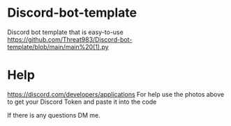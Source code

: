 # Discord-bot-template
Discord bot template that is easy-to-use
https://github.com/Threat983/Discord-bot-template/blob/main/main%20(1).py



# Help
https://discord.com/developers/applications
For help use the photos above to get your Discord Token and paste it into the code

If there is any questions DM me.
